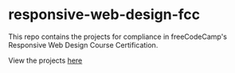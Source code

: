 # responsive-web-design-fcc
This repo contains the projects for compliance in freeCodeCamp's Responsive Web Design Course Certification.

View the projects [here](https://aebibtech.github.io/responsive-web-design-fcc)
